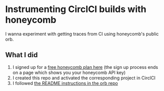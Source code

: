 # Instrumenting CirclCI builds with honeycomb

I wanna experiment with getting traces from CI using honeycomb's public orb.

## What I did

1. I signed up for a [free honeycomb plan here](https://ui.honeycomb.io/signup?utm_source=product-trial-page&utm_medium=get-started-cta-self&utm_campaign=trial) (the sign up process ends on a page which shows you your honeycomb API key)
2. I created this repo and activated the corresponding project in CirclCI
3. I followed [the README instructions in the orb repo](https://github.com/honeycombio/buildevents-orb)

